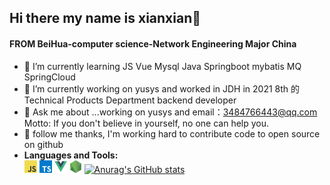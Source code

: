 

## Hi there my name is xianxian👋
#### FROM BeiHua-computer science-Network Engineering Major China
- 🌱 I’m currently learning JS Vue Mysql Java Springboot mybatis MQ SpringCloud
- 🔭 I’m currently working on yusys and worked in JDH in 2021 8th 的 Technical Products Department backend developer
- 💬 Ask me about ...working on yusys and email：3484766443@qq.com Motto: If you don't believe in yourself, no one can help you.
- 👏 follow me thanks, I'm working hard to contribute code to open source on github
- **Languages and Tools:**  
  <code><img height="20" src="https://raw.githubusercontent.com/github/explore/80688e429a7d4ef2fca1e82350fe8e3517d3494d/topics/javascript/javascript.png"></code>
  <code><img height="20" src="https://raw.githubusercontent.com/github/explore/80688e429a7d4ef2fca1e82350fe8e3517d3494d/topics/typescript/typescript.png"></code>
  <code><img height="20" src="https://raw.githubusercontent.com/github/explore/80688e429a7d4ef2fca1e82350fe8e3517d3494d/topics/vue/vue.png"></code>
  <code><img height="20" src="https://raw.githubusercontent.com/github/explore/80688e429a7d4ef2fca1e82350fe8e3517d3494d/topics/nodejs/nodejs.png"></code>
  [![Anurag's GitHub stats](https://github-readme-stats.vercel.app/api?username=aozeyu&show_icons=true&theme=merko)](https://github.com/aozeyu/github-readme-stats)




<!--
**aozeyu/aozeyu** is a ✨ _special_ ✨ repository because its `README.md` (this file) appears on your GitHub profile.

Here are some ideas to get you started:

- 🔭 I’m currently working on ...
- 🌱 I’m currently learning ...
- 👯 I’m looking to collaborate on ...
- 🤔 I’m looking for help with ...
- 💬 Ask me about ...
- 📫 How to reach me: ...
- 😄 Pronouns: ...
- ⚡ Fun fact: ...4月24日
-->






[//]: # ([利用Github Page 搭建个人博客网站]&#40;https://segmentfault.com/a/1190000007522957&#41;)

